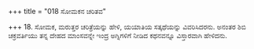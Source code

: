 +++
title = "018 ಸೋಮಕನ ಚರಿತವ"

+++
18. ಸೋಮಕ, ಮರುತ್ತರ ಚರಿತ್ರೆಯನ್ನು ಹೇಳಿ, ಯಯಾತಿಯ ಸತ್ಕಥೆಯನ್ನು ವಿವರಿಸಿದರನು. ಅನಂತರ ಶಿಬಿ ಚಕ್ರವರ್ತಿಯು ತನ್ನ ದೇಹದ ಮಾಂಸವನ್ನೇ ಇಂದ್ರ ಅಗ್ನಿಗಳಿಗೆ ನೀಡಿದ ಕಥನವನ್ನೂ ವಿಸ್ತಾರವಾಗಿ ಹೇಳಿದನು.